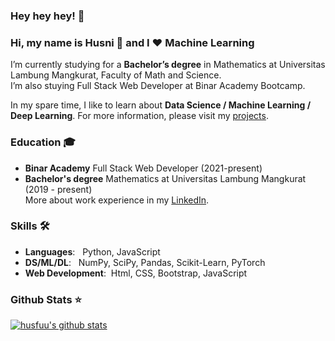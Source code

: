 ### Hey hey hey! 👋
### Hi, my name is Husni 👋 and I ❤️ Machine Learning
I’m currently studying for a **Bachelor’s degree** in Mathematics at Universitas Lambung Mangkurat, Faculty of Math and Science.<br>
I’m also stuying Full Stack Web Developer at Binar Academy Bootcamp.

In my spare time, I like to learn about **Data Science / Machine Learning / Deep Learning**. For more information, please visit my [projects](https://github.com/husfuu/Machine-Learning-Playground-Projects).

### Education 🎓
- **Binar Academy** Full Stack Web Developer (2021-present)
- **Bachelor's degree** Mathematics at Universitas Lambung Mangkurat (2019 - present)<br>
More about work experience in my [LinkedIn](https://www.linkedin.com/in/muhammad-husni-nur-fadillah/).<br>

### Skills 🛠️
- **Languages**: &nbsp; Python, JavaScript
- **DS/ML/DL**: &nbsp;  NumPy, SciPy, Pandas, Scikit-Learn, PyTorch
- **Web Development**:&nbsp; Html, CSS, Bootstrap, JavaScript


### Github Stats ⭐
[![husfuu's github stats](https://github-readme-stats.vercel.app/api?username=husfuu&show_icons=true&theme=tokyonight)](https://github.com/anuraghazra/github-readme-stats)

